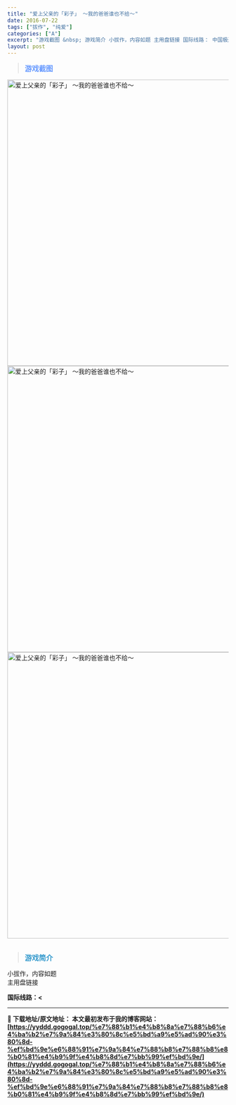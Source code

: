 ```yaml
---
title: "爱上父亲的「彩子」 ～我的爸爸谁也不给～"
date: 2016-07-22
tags: ["拔作", "纯爱"]
categories: ["A"]
excerpt: "游戏截图 &nbsp; 游戏简介 小拔作，内容如题 主用盘链接 国际线路： 中国极速线路： magnet:?xt=urn:btih:5F194E8B81FF197A71BFADB7059C1F2D9FC5C0F5 magnet:?xt=urn:btih:b6cfaee385739c1ef65e775&hellip;"
layout: post
---
```


<div>
<blockquote><b><span style="font-size: 12pt; color: #6699ff;">游戏截图</span></b></blockquote>
<div><img title="点击放大" src="https://yyddd.gogogal.top/wp-content/uploads/2025/04/20250412_67fa189382a24.webp" alt="爱上父亲的「彩子」 ～我的爸爸谁也不给～" width="650" /></div>
<div><img title="点击放大" src="https://yyddd.gogogal.top/wp-content/uploads/2025/04/20250412_67fa18958ccc5.webp" alt="爱上父亲的「彩子」 ～我的爸爸谁也不给～" width="650" /></div>
<div><img title="点击放大" src="https://yyddd.gogogal.top/wp-content/uploads/2025/04/20250412_67fa1897b33d4.webp" alt="爱上父亲的「彩子」 ～我的爸爸谁也不给～" width="650" /></div>
&nbsp;
<blockquote><b><span style="font-size: 12pt; color: #3399cc;">游戏简介</span></b></blockquote>
<div>小拔作，内容如题</div>
</div>
<div class="panel panel-primary">
<div class="panel-heading">主用盘链接</div>
<div class="panel-body">

<b>国际线路：<

---
📖 **下载地址/原文地址：** 本文最初发布于我的博客网站：[https://yyddd.gogogal.top/%e7%88%b1%e4%b8%8a%e7%88%b6%e4%ba%b2%e7%9a%84%e3%80%8c%e5%bd%a9%e5%ad%90%e3%80%8d-%ef%bd%9e%e6%88%91%e7%9a%84%e7%88%b8%e7%88%b8%e8%b0%81%e4%b9%9f%e4%b8%8d%e7%bb%99%ef%bd%9e/](https://yyddd.gogogal.top/%e7%88%b1%e4%b8%8a%e7%88%b6%e4%ba%b2%e7%9a%84%e3%80%8c%e5%bd%a9%e5%ad%90%e3%80%8d-%ef%bd%9e%e6%88%91%e7%9a%84%e7%88%b8%e7%88%b8%e8%b0%81%e4%b9%9f%e4%b8%8d%e7%bb%99%ef%bd%9e/)
